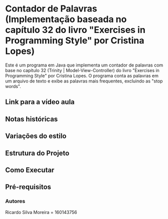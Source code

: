 # Contador de Palavras (Implementação baseada no capítulo 32 do livro "Exercises in Programming Style" por Cristina Lopes)
Este é um programa em Java que implementa um contador de palavras com base no capítulo 32 (Trinity | Model-View-Controller) do livro "Exercises in Programming Style" por Cristina Lopes. 
O programa conta as palavras em um arquivo de texto e exibe as palavras mais frequentes, excluindo as "stop words".
## Link para a vídeo aula

## Notas históricas

## Variações do estilo

## Estrutura do Projeto

## Como Executar

## Pré-requisitos


### Autores
Ricardo Silva Moreira =  160143756

